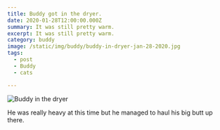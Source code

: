 ```yaml
---
title: Buddy got in the dryer.
date: 2020-01-28T12:00:00.000Z
summary: It was still pretty warm.
excerpt: It was still pretty warm.
category: buddy
image: /static/img/buddy/buddy-in-dryer-jan-28-2020.jpg
tags:
  - post
  - Buddy
  - cats

---
```


![Buddy in the dryer](/static/img/buddy/buddy-in-dryer-jan-28-2020.jpg "buddy in the dryer")

He was really heavy at this time but he managed to haul his big butt up there.
